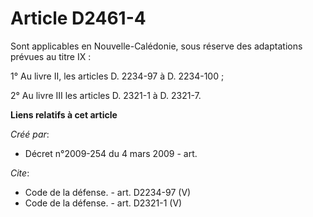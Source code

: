 # Article D2461-4

Sont applicables en Nouvelle-Calédonie, sous réserve des adaptations prévues au titre IX : 

1° Au livre II, les articles D. 2234-97 à D. 2234-100 ; 

2° Au livre III les articles D. 2321-1 à D. 2321-7.

**Liens relatifs à cet article**

_Créé par_:

  - Décret n°2009-254 du 4 mars 2009 - art.

_Cite_:

  - Code de la défense. - art. D2234-97 (V)
  - Code de la défense. - art. D2321-1 (V)
